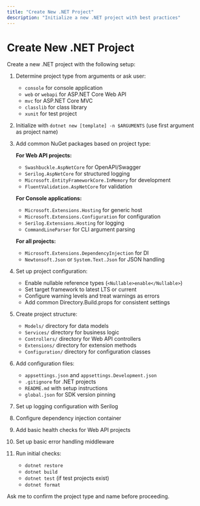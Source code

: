 ```yaml
---
title: "Create New .NET Project"
description: "Initialize a new .NET project with best practices"
---
```


# Create New .NET Project

Create a new .NET project with the following setup:

1. Determine project type from arguments or ask user:
   - `console` for console application
   - `web` or `webapi` for ASP.NET Core Web API
   - `mvc` for ASP.NET Core MVC
   - `classlib` for class library
   - `xunit` for test project

2. Initialize with `dotnet new [template] -n $ARGUMENTS` (use first argument as project name)

3. Add common NuGet packages based on project type:

   **For Web API projects:**
   - `Swashbuckle.AspNetCore` for OpenAPI/Swagger
   - `Serilog.AspNetCore` for structured logging
   - `Microsoft.EntityFrameworkCore.InMemory` for development
   - `FluentValidation.AspNetCore` for validation

   **For Console applications:**
   - `Microsoft.Extensions.Hosting` for generic host
   - `Microsoft.Extensions.Configuration` for configuration
   - `Serilog.Extensions.Hosting` for logging
   - `CommandLineParser` for CLI argument parsing

   **For all projects:**
   - `Microsoft.Extensions.DependencyInjection` for DI
   - `Newtonsoft.Json` or `System.Text.Json` for JSON handling

4. Set up project configuration:
   - Enable nullable reference types (`<Nullable>enable</Nullable>`)
   - Set target framework to latest LTS or current
   - Configure warning levels and treat warnings as errors
   - Add common Directory.Build.props for consistent settings

5. Create project structure:
   - `Models/` directory for data models
   - `Services/` directory for business logic
   - `Controllers/` directory for Web API controllers
   - `Extensions/` directory for extension methods
   - `Configuration/` directory for configuration classes

6. Add configuration files:
   - `appsettings.json` and `appsettings.Development.json`
   - `.gitignore` for .NET projects
   - `README.md` with setup instructions
   - `global.json` for SDK version pinning

7. Set up logging configuration with Serilog
8. Configure dependency injection container
9. Add basic health checks for Web API projects
10. Set up basic error handling middleware

11. Run initial checks:
    - `dotnet restore`
    - `dotnet build`
    - `dotnet test` (if test projects exist)
    - `dotnet format`

Ask me to confirm the project type and name before proceeding.
